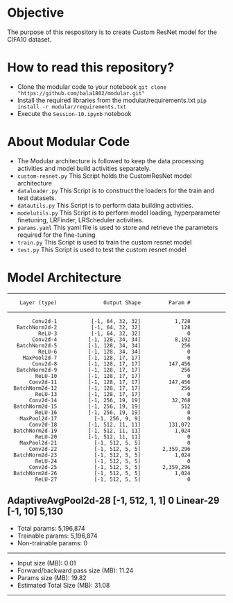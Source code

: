 # Objective

The purpose of this respository is to create Custom ResNet model for the CIFA10 dataset.

# How to read this repository?

- Clone the modular code to your notebook `git clone "https://github.com/bala1802/modular.git"`
- Install the required libraries from the modular/requirements.txt `pip install -r modular/requirements.txt`
- Execute the `Session-10.ipynb` notebook

# About Modular Code

- The Modular architecture is followed to keep the data processing activities and model build activities separately.
- `custom-resnet.py` This Script holds the CustomResNet model architecture
- `dataloader.py` This Script is to construct the loaders for the train and test datasets.
- `datautils.py` This Script is to perform data building activities.
- `modelutils.py` This Script is to perform model loading, hyperparameter finetuning, LRFinder, LRScheduler activities.
- `params.yaml` This yaml file is used to store and retrieve the parameters required for the fine-tuning
- `train.py` This Script is used to train the custom resnet model
- `test.py` This Script is used to test the custom resnet model

# Model Architecture

----------------------------------------------------------------
        Layer (type)               Output Shape         Param #
----------------------------------------------------------------
            Conv2d-1           [-1, 64, 32, 32]           1,728
       BatchNorm2d-2           [-1, 64, 32, 32]             128
              ReLU-3           [-1, 64, 32, 32]               0
            Conv2d-4          [-1, 128, 34, 34]           8,192
       BatchNorm2d-5          [-1, 128, 34, 34]             256
              ReLU-6          [-1, 128, 34, 34]               0
         MaxPool2d-7          [-1, 128, 17, 17]               0
            Conv2d-8          [-1, 128, 17, 17]         147,456
       BatchNorm2d-9          [-1, 128, 17, 17]             256
             ReLU-10          [-1, 128, 17, 17]               0
           Conv2d-11          [-1, 128, 17, 17]         147,456
      BatchNorm2d-12          [-1, 128, 17, 17]             256
             ReLU-13          [-1, 128, 17, 17]               0
           Conv2d-14          [-1, 256, 19, 19]          32,768
      BatchNorm2d-15          [-1, 256, 19, 19]             512
             ReLU-16          [-1, 256, 19, 19]               0
        MaxPool2d-17            [-1, 256, 9, 9]               0
           Conv2d-18          [-1, 512, 11, 11]         131,072
      BatchNorm2d-19          [-1, 512, 11, 11]           1,024
             ReLU-20          [-1, 512, 11, 11]               0
        MaxPool2d-21            [-1, 512, 5, 5]               0
           Conv2d-22            [-1, 512, 5, 5]       2,359,296
      BatchNorm2d-23            [-1, 512, 5, 5]           1,024
             ReLU-24            [-1, 512, 5, 5]               0
           Conv2d-25            [-1, 512, 5, 5]       2,359,296
      BatchNorm2d-26            [-1, 512, 5, 5]           1,024
             ReLU-27            [-1, 512, 5, 5]               0

AdaptiveAvgPool2d-28            [-1, 512, 1, 1]               0
           Linear-29                   [-1, 10]           5,130
----------------------------------------------------------------
- Total params: 5,196,874
- Trainable params: 5,196,874
- Non-trainable params: 0
----------------------------------------------------------------
- Input size (MB): 0.01
- Forward/backward pass size (MB): 11.24
- Params size (MB): 19.82
- Estimated Total Size (MB): 31.08
----------------------------------------------------------------


